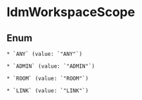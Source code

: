 
# IdmWorkspaceScope

## Enum


    * `ANY` (value: `"ANY"`)

    * `ADMIN` (value: `"ADMIN"`)

    * `ROOM` (value: `"ROOM"`)

    * `LINK` (value: `"LINK"`)



